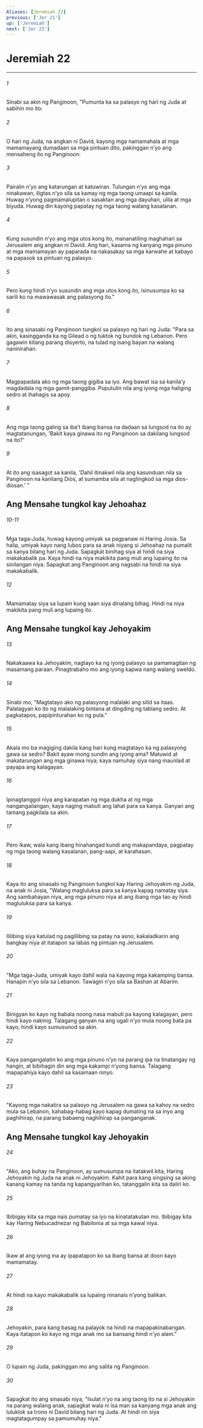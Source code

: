 ```yaml
---
Aliases: [Jeremiah 22]
previous: ['Jer 21']
up: ['Jeremiah']
next: ['Jer 23']
---
```

# Jeremiah 22

***


###### 1 


Sinabi sa akin ng Panginoon, "Pumunta ka sa palasyo ng hari ng Juda at sabihin mo ito: 


###### 2 


O hari ng Juda, na angkan ni David, kayong mga namamahala at mga mamamayang dumadaan sa mga pintuan dito, pakinggan nʼyo ang mensaheng ito ng Panginoon: 


###### 3 


Pairalin nʼyo ang katarungan at katuwiran. Tulungan nʼyo ang mga ninakawan, iligtas nʼyo sila sa kamay ng mga taong umaapi sa kanila. Huwag nʼyong pagmamalupitan o sasaktan ang mga dayuhan, ulila at mga biyuda. Huwag din kayong papatay ng mga taong walang kasalanan. 


###### 4 


Kung susundin nʼyo ang mga utos kong ito, mananatiling maghahari sa Jerusalem ang angkan ni David. Ang hari, kasama ng kanyang mga pinuno at mga mamamayan ay paparada na nakasakay sa mga karwahe at kabayo na papasok sa pintuan ng palasyo. 


###### 5 


Pero kung hindi nʼyo susundin ang mga utos kong ito, isinusumpa ko sa sarili ko na mawawasak ang palasyong ito." 


###### 6 


Ito ang sinasabi ng Panginoon tungkol sa palasyo ng hari ng Juda: "Para sa akin, kasingganda ka ng Gilead o ng tuktok ng bundok ng Lebanon. Pero gagawin kitang parang disyerto, na tulad ng isang bayan na walang naninirahan. 


###### 7 


Magpapadala ako ng mga taong gigiba sa iyo. Ang bawat isa sa kanilaʼy magdadala ng mga gamit-panggiba. Puputulin nila ang iyong mga haliging sedro at ihahagis sa apoy. 


###### 8 


Ang mga taong galing sa ibaʼt ibang bansa na dadaan sa lungsod na ito ay magtatanungan, 'Bakit kaya ginawa ito ng Panginoon sa dakilang lungsod na ito?' 


###### 9 


At ito ang isasagot sa kanila, 'Dahil itinakwil nila ang kasunduan nila sa Panginoon na kanilang Dios, at sumamba sila at naglingkod sa mga dios-diosan.' " 

## Ang Mensahe tungkol kay Jehoahaz

###### 10-11

Mga taga-Juda, huwag kayong umiyak sa pagpanaw ni Haring Josia. Sa halip, umiyak kayo nang lubos para sa anak niyang si Jehoahaz na pumalit sa kanya bilang hari ng Juda. Sapagkat binihag siya at hindi na siya makakabalik pa. Kaya hindi na niya makikita pang muli ang lupaing ito na sinilangan niya. Sapagkat ang Panginoon ang nagsabi na hindi na siya makakabalik. 


###### 12 


Mamamatay siya sa lupain kung saan siya dinalang bihag. Hindi na niya makikita pang muli ang lupaing ito.

## Ang Mensahe tungkol kay Jehoyakim 


###### 13 


Nakakaawa ka Jehoyakim, nagtayo ka ng iyong palasyo sa pamamagitan ng masamang paraan. Pinagtrabaho mo ang iyong kapwa nang walang sweldo. 


###### 14 


Sinabi mo, "Magtatayo ako ng palasyong malalaki ang silid sa itaas. Palalagyan ko ito ng malalaking bintana at dingding ng tablang sedro. At pagkatapos, papipinturahan ko ng pula." 


###### 15 


Akala mo ba magiging dakila kang hari kung magtatayo ka ng palasyong gawa sa sedro? Bakit ayaw mong sundin ang iyong ama? Matuwid at makatarungan ang mga ginawa niya; kaya namuhay siya nang maunlad at payapa ang kalagayan. 


###### 16 


Ipinagtanggol niya ang karapatan ng mga dukha at ng mga nangangailangan, kaya naging mabuti ang lahat para sa kanya. Ganyan ang tamang pagkilala sa akin. 


###### 17 


Pero ikaw, wala kang ibang hinahangad kundi ang makapandaya, pagpatay ng mga taong walang kasalanan, pang-aapi, at karahasan. 


###### 18 


Kaya ito ang sinasabi ng Panginoon tungkol kay Haring Jehoyakim ng Juda, na anak ni Josia, "Walang magluluksa para sa kanya kapag namatay siya. Ang sambahayan niya, ang mga pinuno niya at ang ibang mga tao ay hindi magluluksa para sa kanya. 


###### 19 


Ililibing siya katulad ng paglilibing sa patay na asno; kakaladkarin ang bangkay niya at itatapon sa labas ng pintuan ng Jerusalem. 


###### 20 


"Mga taga-Juda, umiyak kayo dahil wala na kayong mga kakamping bansa. Hanapin nʼyo sila sa Lebanon. Tawagin nʼyo sila sa Bashan at Abarim. 


###### 21 


Binigyan ko kayo ng babala noong nasa mabuti pa kayong kalagayan, pero hindi kayo nakinig. Talagang ganyan na ang ugali nʼyo mula noong bata pa kayo; hindi kayo sumusunod sa akin. 


###### 22 


Kaya pangangalatin ko ang mga pinuno nʼyo na parang ipa na tinatangay ng hangin, at bibihagin din ang mga kakampi nʼyong bansa. Talagang mapapahiya kayo dahil sa kasamaan ninyo. 


###### 23 


"Kayong mga nakatira sa palasyo ng Jerusalem na gawa sa kahoy na sedro mula sa Lebanon, kahabag-habag kayo kapag dumating na sa inyo ang paghihirap, na parang babaeng naghihirap sa panganganak.

## Ang Mensahe tungkol kay Jehoyakin 


###### 24 


"Ako, ang buhay na Panginoon, ay sumusumpa na itatakwil kita, Haring Jehoyakin ng Juda na anak ni Jehoyakim. Kahit para kang singsing sa aking kanang kamay na tanda ng kapangyarihan ko, tatanggalin kita sa daliri ko. 


###### 25 


Ibibigay kita sa mga nais pumatay sa iyo na kinatatakutan mo. Ibibigay kita kay Haring Nebucadnezar ng Babilonia at sa mga kawal niya. 


###### 26 


Ikaw at ang iyong ina ay ipapatapon ko sa ibang bansa at doon kayo mamamatay. 


###### 27 


At hindi na kayo makakabalik sa lupaing ninanais nʼyong balikan. 


###### 28 


Jehoyakin, para kang basag na palayok na hindi na mapapakinabangan. Kaya itatapon ko kayo ng mga anak mo sa bansang hindi nʼyo alam." 


###### 29 


O lupain ng Juda, pakinggan mo ang salita ng Panginoon. 


###### 30 


Sapagkat ito ang sinasabi niya, "Isulat nʼyo na ang taong ito na si Jehoyakin na parang walang anak, sapagkat wala ni isa man sa kanyang mga anak ang luluklok sa trono ni David bilang hari ng Juda. At hindi rin siya magtatagumpay sa pamumuhay niya."
